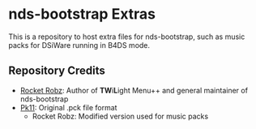 # nds-bootstrap Extras
This is a repository to host extra files for nds-bootstrap, such as music packs for DSiWare running in B4DS mode.

## Repository Credits
- [Rocket Robz](https://github.com/RocketRobz): Author of **TW**i**L**ight Menu++ and general maintainer of nds-bootstrap
- [Pk11](https://github.com/epicpkmn11): Original .pck file format
     - Rocket Robz: Modified version used for music packs